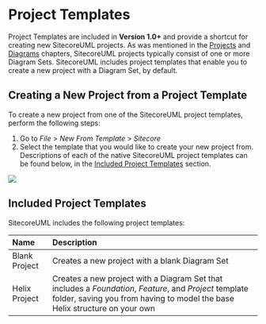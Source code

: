 # Project Templates

Project Templates are included in **Version 1.0+** and provide a shortcut for creating new SitecoreUML projects. As was mentioned in the [Projects](/guide/creating-a-project.md) and [Diagrams](/guide/diagrams.md) chapters, SitecoreUML projects typically consist of one or more Diagram Sets. SitecoreUML includes project templates that enable you to create a new project with a Diagram Set, by default.

## Creating a New Project from a Project Template

To create a new project from one of the SitecoreUML project templates, perform the following steps:

1. Go to _File_ &gt; _New From Template_ &gt; _Sitecore_
2. Select the template that you would like to create your new project from. Descriptions of each of the native SitecoreUML project templates can be found below, in the [Included Project Templates](#included-project-templates) section.

![](https://github.com/zkniebel/SitecoreUML/blob/master/Documentation/assets/StarUML-ProjectTemplates-NewFromTemplate.png?raw=true)

## Included Project Templates

SitecoreUML includes the following project templates:

| **Name** | **Description** |
| :--- | :--- |
| Blank Project | Creates a new project with a blank Diagram Set |
| Helix Project | Creates a new project with a Diagram Set that includes a _Foundation_, _Feature_, and _Project_ template folder, saving you from having to model the base Helix structure on your own |



